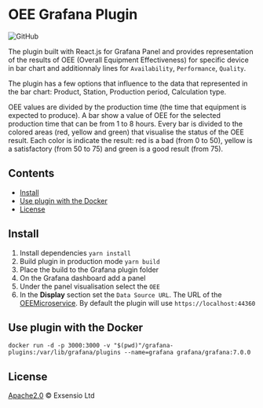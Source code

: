 # OEE Grafana Plugin

![GitHub](https://img.shields.io/github/license/Exsensio-Ltd/OEEGrafanaVisualizer)

The plugin built with React.js for Grafana Panel and provides representation of the results of OEE (Overall Equipment Effectiveness) for specific device in bar chart and additionnaly lines for `Availability`, `Performance`, `Quality`.

The plugin has a few options that influence to the data that represented in the bar chart: Product, Station, Production period, Calculation type.

OEE values are divided by the production time (the time that equipment is expected to produce). A bar show a value of OEE for the selected production time that can be from 1 to 8 hours. Every bar is divided to the colored areas (red, yellow and green) that visualise the status of the OEE result. Each color is indicate the result: red is a bad (from 0 to 50), yellow is a satisfactory (from 50 to 75) and green is a good result (from 75).

## Contents

-   [Install](#install)
-   [Use plugin with the Docker](#use-plugin-with-the-docker)
-   [License](#license)

## Install

1. Install dependencies
`yarn install`
2. Build plugin in production mode
`yarn build`
3. Place the build to the Grafana plugin folder
4. On the Grafana dashboard add a panel
5. Under the panel visualisation select the `OEE`
6. In the **Display** section set the `Data Source URL`. The URL of the [OEEMicroservice](https://github.com/Exsensio-Ltd/OEEMicroservice). By default the plugin will use `https://localhost:44360`

## Use plugin with the Docker

`docker run -d -p 3000:3000 -v "$(pwd)"/grafana-plugins:/var/lib/grafana/plugins --name=grafana grafana/grafana:7.0.0`

## License

[Apache2.0](LICENSE) © Exsensio Ltd
